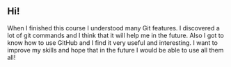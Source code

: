 ## Hi!

When I finished this course I understood many Git features. I discovered a lot of git commands and I think that it will help me in the future. Also I got to know how to use GitHub and I find it very useful and interesting. I want to improve my skills and hope that in the future I would be able to use all them all!
